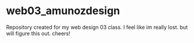 # web03_amunozdesign
Repository created for my web design 03 class.
I feel like im really lost. but will figure this out. cheers! 
